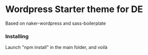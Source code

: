 Wordpress Starter theme for DE
===============

Based on naker-wordpress and sass-boilerplate

### Installing
Launch "npm install" in the main folder, and voilà